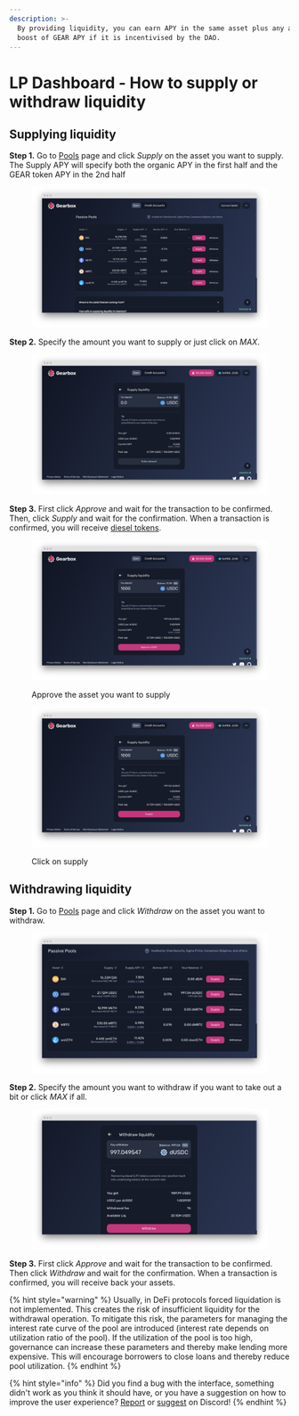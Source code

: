 ```yaml
---
description: >-
  By providing liquidity, you can earn APY in the same asset plus any additional
  boost of GEAR APY if it is incentivised by the DAO.
---
```


# LP Dashboard - How to supply or withdraw liquidity

## Supplying liquidity

**Step 1.** Go to [Pools](https://app.beta.gearbox.fi/pools) page and click _Supply_ on the asset you want to supply. The Supply APY will specify both the organic APY in the first half and the GEAR token APY in the 2nd half

<figure><img src="../.gitbook/assets/screenshot-app-gearbox-fi-pools-1666806854195.png" alt=""><figcaption></figcaption></figure>

**Step 2.** Specify the amount you want to supply or just click on _MAX_.

<figure><img src="../.gitbook/assets/screenshot-app-gearbox-fi-pools-add-0x86130bdd69143d8a4e5fc50bf4323d48049e9-1666806906672.png" alt=""><figcaption></figcaption></figure>

**Step 3.** First click _Approve_ and wait for the transaction to be confirmed. Then, click _Supply_ and wait for the confirmation. When a transaction is confirmed, you will receive [diesel tokens](pools-and-apy.md#what-is-diesel-token).&#x20;

<figure><img src="../.gitbook/assets/screenshot-app-gearbox-fi-pools-add-0x86130bdd69143d8a4e5fc50bf4323d48049e9-1666806993400.png" alt=""><figcaption><p>Approve the asset you want to supply</p></figcaption></figure>

<figure><img src="../.gitbook/assets/screenshot-app-gearbox-fi-pools-add-0x86130bdd69143d8a4e5fc50bf4323d48049e9-1666807034772.png" alt=""><figcaption><p>Click on supply</p></figcaption></figure>

## Withdrawing liquidity

**Step 1.** Go to [Pools](https://app.beta.gearbox.fi/pools) page and click _Withdraw_ on the asset you want to withdraw.

<figure><img src="../.gitbook/assets/screenshot-app-gearbox-fi-pools-1666808115679 (1).png" alt=""><figcaption></figcaption></figure>



**Step 2.** Specify the amount you want to withdraw if you want to take out a bit or click _MAX_ if all.

<figure><img src="../.gitbook/assets/screenshot-app-gearbox-fi-pools-remove-0x86130bdd69143d8a4e5fc50bf4323d4804-1666808137465.png" alt=""><figcaption></figcaption></figure>

**Step 3.** First click _Approve_ and wait for the transaction to be confirmed. Then click _Withdraw_ and wait for the confirmation. When a transaction is confirmed, you will receive back your assets.

{% hint style="warning" %}
Usually, in DeFi protocols forced liquidation is not implemented. This creates the risk of insufficient liquidity for the withdrawal operation. To mitigate this risk, the parameters for managing the interest rate curve of the pool are introduced (interest rate depends on utilization ratio of the pool). If the utilization of the pool is too high, governance can increase these parameters and thereby make lending more expensive. This will encourage borrowers to close loans and thereby reduce pool utilization.
{% endhint %}

{% hint style="info" %}
Did you find a bug with the interface, something didn't work as you think it should have, or you have a suggestion on how to improve the user experience? [Report](https://discord.gg/5YuHH9tvms) or [suggest](https://discord.gg/hF3QvX2vgt) on Discord!
{% endhint %}
